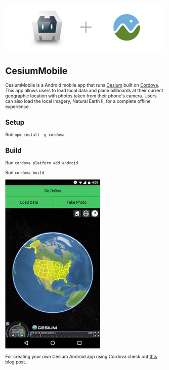 ![](./images/cordovaPlusCesium.jpg)

# CesiumMobile

CesiumMobile is a Android mobile app that runs [Cesium](http://cesiumjs.org/) built on [Cordova](https://cordova.apache.org/). This app allows users to load local data and place billboards at their current geographic location with photos taken from their phone's camera. Users can also load the local imagery, Natural Earth II, for a complete offline experience.

## Setup

Run `npm install -g cordova`

## Build

Run `cordova platform add android`

Run `cordova build`

<img src="./images/local.jpg" width="300">

For creating your own Cesium Android app using Cordova check out [this](http://cesiumjs.org/2016/05/18/An-Introduction-to-Cesium-Android-Apps-with-Cordova/) blog post.
